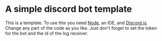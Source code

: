 # A simple discord bot template




This is a template. 
To use this you need [Node](https://nodejs.org/), an IDE, and [Discord.js](https://discord.js.org/).
Change any part of the code as you like. 
Just don't forget to set the token for the bot and the id of the log receiver.
